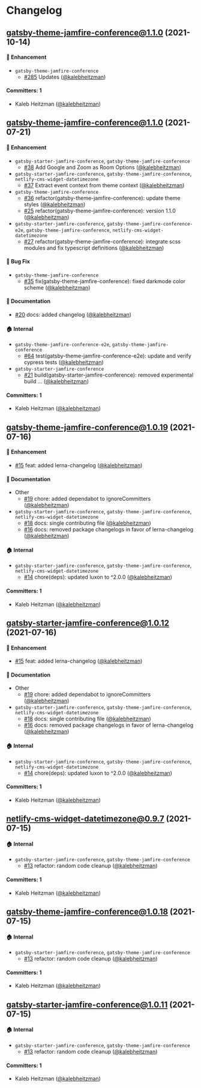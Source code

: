# Changelog

## gatsby-theme-jamfire-conference@1.1.0 (2021-10-14)

#### :rocket: Enhancement

- `gatsby-theme-jamfire-conference`
  - [#285](https://github.com/jamfire/jamfire/pull/285) Updates ([@kalebheitzman](https://github.com/kalebheitzman))

#### Committers: 1

- Kaleb Heitzman ([@kalebheitzman](https://github.com/kalebheitzman))

## gatsby-theme-jamfire-conference@1.1.0 (2021-07-21)

#### :rocket: Enhancement

- `gatsby-starter-jamfire-conference`, `gatsby-theme-jamfire-conference`
  - [#38](https://github.com/jamfire/jamfire/pull/38) Add Google and Zoom as Room Options ([@kalebheitzman](https://github.com/kalebheitzman))
- `gatsby-starter-jamfire-conference`, `gatsby-theme-jamfire-conference`, `netlify-cms-widget-datetimezone`
  - [#37](https://github.com/jamfire/jamfire/pull/37) Extract event context from theme context ([@kalebheitzman](https://github.com/kalebheitzman))
- `gatsby-theme-jamfire-conference`
  - [#36](https://github.com/jamfire/jamfire/pull/36) refactor(gatsby-theme-jamfire-conference): update theme styles ([@kalebheitzman](https://github.com/kalebheitzman))
  - [#25](https://github.com/jamfire/jamfire/pull/25) refactor(gatsby-theme-jamfire-conference): version 1.1.0 ([@kalebheitzman](https://github.com/kalebheitzman))
- `gatsby-starter-jamfire-conference`, `gatsby-theme-jamfire-conference-e2e`, `gatsby-theme-jamfire-conference`, `netlify-cms-widget-datetimezone`
  - [#27](https://github.com/jamfire/jamfire/pull/27) refactor(gatsby-theme-jamfire-conference): integrate scss modules and fix typescript definitions ([@kalebheitzman](https://github.com/kalebheitzman))

#### :bug: Bug Fix

- `gatsby-theme-jamfire-conference`
  - [#35](https://github.com/jamfire/jamfire/pull/35) fix(gatsby-theme-jamfire-conference): fixed darkmode color scheme ([@kalebheitzman](https://github.com/kalebheitzman))

#### :memo: Documentation

- [#20](https://github.com/jamfire/jamfire/pull/20) docs: added changelog ([@kalebheitzman](https://github.com/kalebheitzman))

#### :house: Internal

- `gatsby-theme-jamfire-conference-e2e`, `gatsby-theme-jamfire-conference`
  - [#64](https://github.com/jamfire/jamfire/pull/64) test(gatsby-theme-jamfire-conference-e2e): update and verify cypress tests ([@kalebheitzman](https://github.com/kalebheitzman))
- `gatsby-starter-jamfire-conference`
  - [#21](https://github.com/jamfire/jamfire/pull/21) build(gatsby-starter-jamfire-conference): removed experimental build … ([@kalebheitzman](https://github.com/kalebheitzman))

#### Committers: 1

- Kaleb Heitzman ([@kalebheitzman](https://github.com/kalebheitzman))

## gatsby-theme-jamfire-conference@1.0.19 (2021-07-16)

#### :rocket: Enhancement

- [#15](https://github.com/jamfire/jamfire/pull/15) feat: added lerna-changelog ([@kalebheitzman](https://github.com/kalebheitzman))

#### :memo: Documentation

- Other
  - [#19](https://github.com/jamfire/jamfire/pull/19) chore: added dependabot to ignoreCommitters ([@kalebheitzman](https://github.com/kalebheitzman))
- `gatsby-starter-jamfire-conference`, `gatsby-theme-jamfire-conference`, `netlify-cms-widget-datetimezone`
  - [#18](https://github.com/jamfire/jamfire/pull/18) docs: single contributing file ([@kalebheitzman](https://github.com/kalebheitzman))
  - [#16](https://github.com/jamfire/jamfire/pull/16) docs: removed package changelogs in favor of lerna-changelog ([@kalebheitzman](https://github.com/kalebheitzman))

#### :house: Internal

- `gatsby-starter-jamfire-conference`, `gatsby-theme-jamfire-conference`, `netlify-cms-widget-datetimezone`
  - [#14](https://github.com/jamfire/jamfire/pull/14) chore(deps): updated luxon to ^2.0.0 ([@kalebheitzman](https://github.com/kalebheitzman))

#### Committers: 1

- Kaleb Heitzman ([@kalebheitzman](https://github.com/kalebheitzman))

## gatsby-starter-jamfire-conference@1.0.12 (2021-07-16)

#### :rocket: Enhancement

- [#15](https://github.com/jamfire/jamfire/pull/15) feat: added lerna-changelog ([@kalebheitzman](https://github.com/kalebheitzman))

#### :memo: Documentation

- Other
  - [#19](https://github.com/jamfire/jamfire/pull/19) chore: added dependabot to ignoreCommitters ([@kalebheitzman](https://github.com/kalebheitzman))
- `gatsby-starter-jamfire-conference`, `gatsby-theme-jamfire-conference`, `netlify-cms-widget-datetimezone`
  - [#18](https://github.com/jamfire/jamfire/pull/18) docs: single contributing file ([@kalebheitzman](https://github.com/kalebheitzman))
  - [#16](https://github.com/jamfire/jamfire/pull/16) docs: removed package changelogs in favor of lerna-changelog ([@kalebheitzman](https://github.com/kalebheitzman))

#### :house: Internal

- `gatsby-starter-jamfire-conference`, `gatsby-theme-jamfire-conference`, `netlify-cms-widget-datetimezone`
  - [#14](https://github.com/jamfire/jamfire/pull/14) chore(deps): updated luxon to ^2.0.0 ([@kalebheitzman](https://github.com/kalebheitzman))

#### Committers: 1

- Kaleb Heitzman ([@kalebheitzman](https://github.com/kalebheitzman))

## netlify-cms-widget-datetimezone@0.9.7 (2021-07-15)

#### :house: Internal

- `gatsby-starter-jamfire-conference`, `gatsby-theme-jamfire-conference`
  - [#13](https://github.com/jamfire/jamfire/pull/13) refactor: random code cleanup ([@kalebheitzman](https://github.com/kalebheitzman))

#### Committers: 1

- Kaleb Heitzman ([@kalebheitzman](https://github.com/kalebheitzman))

## gatsby-theme-jamfire-conference@1.0.18 (2021-07-15)

#### :house: Internal

- `gatsby-starter-jamfire-conference`, `gatsby-theme-jamfire-conference`
  - [#13](https://github.com/jamfire/jamfire/pull/13) refactor: random code cleanup ([@kalebheitzman](https://github.com/kalebheitzman))

#### Committers: 1

- Kaleb Heitzman ([@kalebheitzman](https://github.com/kalebheitzman))

## gatsby-starter-jamfire-conference@1.0.11 (2021-07-15)

#### :house: Internal

- `gatsby-starter-jamfire-conference`, `gatsby-theme-jamfire-conference`
  - [#13](https://github.com/jamfire/jamfire/pull/13) refactor: random code cleanup ([@kalebheitzman](https://github.com/kalebheitzman))

#### Committers: 1

- Kaleb Heitzman ([@kalebheitzman](https://github.com/kalebheitzman))
